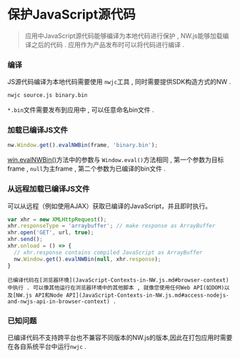 # 保护JavaScript源代码
> 应用中JavaScript源代码能够编译为本地代码进行保护 , NW.js能够加载编译之后的代码 . 应用作为产品发布时可以将代码进行编译 . 

### 编译

JS源代码编译为本地代码需要使用 `nwjc`工具 , 同时需要提供SDK构造方式的NW . 

```bash
nwjc source.js binary.bin
```

`*.bin`文件需要发布到应用中 , 可以任意命名bin文件 . 

### 加载已编译JS文件

```javascript
nw.Window.get().evalNWBin(frame, 'binary.bin');
```
[win.evalNWBin()](../../References/Window.md#winevalnwbin)方法中的参数与 `Window.eval()`方法相同 , 第一个参数为目标frame , `null`为主frame , 第二个参数为已编译的bin文件 . 

### 从远程加载已编译JS文件
可以从远程（例如使用AJAX）获取已编译的JavaScript，并且即时执行。

```javascript
var xhr = new XMLHttpRequest();
xhr.responseType = 'arraybuffer'; // make response as ArrayBuffer
xhr.open('GET', url, true);
xhr.send();
xhr.onload = () => {
  // xhr.response contains compiled JavaScript as ArrayBuffer
  nw.Window.get().evalNWBin(null, xhr.response);
}
```

	已编译代码在[浏览器环境](JavaScript-Contexts-in-NW.js.md#browser-context)中执行 . 可以像其他运行在浏览器环境中的其他脚本 , 就像您使用任何Web API(如DOM)以及[NW.js API和Node API](JavaScript-Contexts-in-NW.js.md#access-nodejs-and-nwjs-api-in-browser-context) . 

### 已知问题

已编译代码不支持跨平台也不兼容不同版本的NW.js的版本,因此在打包应用时需要在各自系统平台中运行`nwjc` . 